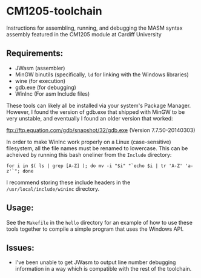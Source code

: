 # CM1205-toolchain
Instructions for assembling, running, and debugging the MASM syntax assembly featured in the CM1205 module at Cardiff University

## Requirements:
 - JWasm (assembler)
 - MinGW binutils (specifically, `ld` for linking with the Windows libraries)
 - wine (for execution)
 - gdb.exe (for debugging)
 - WinInc (For asm Include files)

These tools can likely all be installed via your system's Package Manager.
However, I found the version of gdb.exe that shipped with MinGW to be very unstable, and eventually I found an older version that worked:

ftp://ftp.equation.com/gdb/snapshot/32/gdb.exe (Version 7.7.50-20140303)

In order to make WinInc work properly on a Linux (case-sensitive) filesystem, all the file
names must be renamed to lowercase. This can be acheived by running this bash oneliner from the `Include`
directory:

	for i in $( ls | grep [A-Z] ); do mv -i "$i" "`echo $i | tr 'A-Z' 'a-z'`"; done
	
I recommend storing these include headers in the `/usr/local/include/wininc` directory.

## Usage:

See the `Makefile` in the `hello` directory for an example of how to use these tools together to compile a simple program that uses the Windows API.

## Issues:

 - I've been unable to get JWasm to output line number debugging information in a way which is compatible with the rest of the toolchain.
